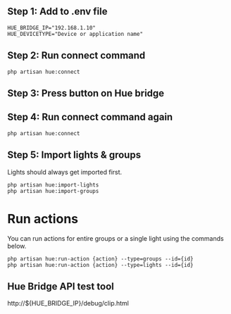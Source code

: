 ## Step 1: Add to .env file  
```
HUE_BRIDGE_IP="192.168.1.10"  
HUE_DEVICETYPE="Device or application name"  
```

## Step 2: Run connect command  
```
php artisan hue:connect
```

## Step 3: Press button on Hue bridge  

## Step 4: Run connect command again  
```
php artisan hue:connect
```

## Step 5: Import lights & groups
Lights should always get imported first.

```
php artisan hue:import-lights
php artisan hue:import-groups
```

# Run actions
You can run actions for entire groups or a single light using the commands below. 

```
php artisan hue:run-action {action} --type=groups --id={id}
php artisan hue:run-action {action} --type=lights --id={id}
```

## Hue Bridge API test tool  
http://${HUE_BRIDGE_IP}/debug/clip.html  
